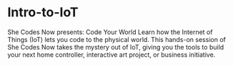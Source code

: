 # Intro-to-IoT
She Codes Now presents: Code Your World   Learn how the Internet of Things (IoT) lets you code to the physical world.   This hands-on session of She Codes Now takes the mystery out of IoT, giving you the tools to build your next home controller, interactive art project, or business initiative.
